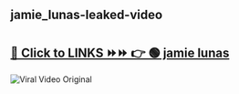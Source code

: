 
 ## jamie_lunas-leaked-video 

# <h2><a href="https://clipsfans.com/jamie_lunas&ref=git">🔗 Click to LINKS ⏩⏩ 👉 🟢 jamie lunas </a></h2>

<a href="https://clipsfans.com/jamie_lunas&ref=git" rel="nofollow" data-target="animated-image.originalLink"><img src="https://i.ibb.co.com/xMMVF88/686577567.gif" alt="Viral Video Original" style="max-width: 100%; display: inline-block;" data-target="animated-image.originalImage"></a>
